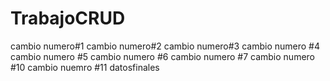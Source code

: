 # TrabajoCRUD
cambio numero#1
cambio numero#2
cambio numero#3
cambio numero #4
cambio numero #5
cambio numero #6
cambio numero #7
cambio numero #10
cambio nuemro #11
datosfinales
